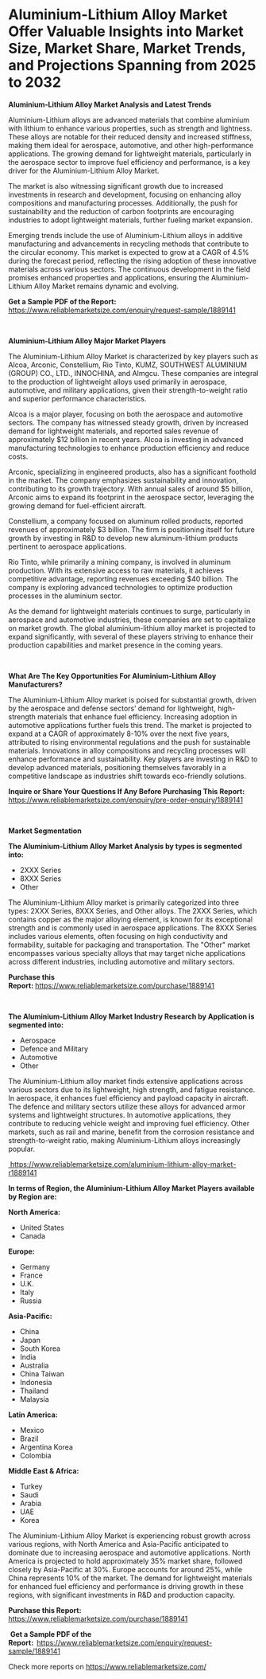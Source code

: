 <p><h1>Aluminium-Lithium Alloy Market Offer Valuable Insights into Market Size, Market Share, Market Trends, and Projections Spanning from 2025 to 2032</h1></p><p><strong>Aluminium-Lithium Alloy Market Analysis and Latest Trends</strong></p>
<p><p>Aluminium-Lithium alloys are advanced materials that combine aluminium with lithium to enhance various properties, such as strength and lightness. These alloys are notable for their reduced density and increased stiffness, making them ideal for aerospace, automotive, and other high-performance applications. The growing demand for lightweight materials, particularly in the aerospace sector to improve fuel efficiency and performance, is a key driver for the Aluminium-Lithium Alloy Market. </p><p>The market is also witnessing significant growth due to increased investments in research and development, focusing on enhancing alloy compositions and manufacturing processes. Additionally, the push for sustainability and the reduction of carbon footprints are encouraging industries to adopt lightweight materials, further fueling market expansion. </p><p>Emerging trends include the use of Aluminium-Lithium alloys in additive manufacturing and advancements in recycling methods that contribute to the circular economy. This market is expected to grow at a CAGR of 4.5% during the forecast period, reflecting the rising adoption of these innovative materials across various sectors. The continuous development in the field promises enhanced properties and applications, ensuring the Aluminium-Lithium Alloy Market remains dynamic and evolving.</p></p>
<p><strong>Get a Sample PDF of the Report:&nbsp;</strong> <a href="https://www.reliablemarketsize.com/enquiry/request-sample/1889141?utm_campaign=3166&utm_medium=2&utm_source=Github&utm_content=ia&utm_term=28032025&utm_id=aluminium-lithium-alloy">https://www.reliablemarketsize.com/enquiry/request-sample/1889141</a></p>
<p>&nbsp;</p>
<p><strong>Aluminium-Lithium Alloy Major Market Players</strong></p>
<p><p>The Aluminium-Lithium Alloy Market is characterized by key players such as Alcoa, Arconic, Constellium, Rio Tinto, KUMZ, SOUTHWEST ALUMINIUM (GROUP) CO., LTD., INNOCHINA, and Almgcu. These companies are integral to the production of lightweight alloys used primarily in aerospace, automotive, and military applications, given their strength-to-weight ratio and superior performance characteristics.</p><p>Alcoa is a major player, focusing on both the aerospace and automotive sectors. The company has witnessed steady growth, driven by increased demand for lightweight materials, and reported sales revenue of approximately $12 billion in recent years. Alcoa is investing in advanced manufacturing technologies to enhance production efficiency and reduce costs.</p><p>Arconic, specializing in engineered products, also has a significant foothold in the market. The company emphasizes sustainability and innovation, contributing to its growth trajectory. With annual sales of around $5 billion, Arconic aims to expand its footprint in the aerospace sector, leveraging the growing demand for fuel-efficient aircraft.</p><p>Constellium, a company focused on aluminum rolled products, reported revenues of approximately $3 billion. The firm is positioning itself for future growth by investing in R&D to develop new aluminum-lithium products pertinent to aerospace applications.</p><p>Rio Tinto, while primarily a mining company, is involved in aluminum production. With its extensive access to raw materials, it achieves competitive advantage, reporting revenues exceeding $40 billion. The company is exploring advanced technologies to optimize production processes in the aluminium sector.</p><p>As the demand for lightweight materials continues to surge, particularly in aerospace and automotive industries, these companies are set to capitalize on market growth. The global aluminium-lithium alloy market is projected to expand significantly, with several of these players striving to enhance their production capabilities and market presence in the coming years.</p></p>
<p>&nbsp;</p>
<p><strong>What Are The Key Opportunities For Aluminium-Lithium Alloy Manufacturers?</strong></p>
<p><p>The Aluminium-Lithium Alloy market is poised for substantial growth, driven by the aerospace and defense sectors’ demand for lightweight, high-strength materials that enhance fuel efficiency. Increasing adoption in automotive applications further fuels this trend. The market is projected to expand at a CAGR of approximately 8-10% over the next five years, attributed to rising environmental regulations and the push for sustainable materials. Innovations in alloy compositions and recycling processes will enhance performance and sustainability. Key players are investing in R&D to develop advanced materials, positioning themselves favorably in a competitive landscape as industries shift towards eco-friendly solutions.</p></p>
<p><strong>Inquire or Share Your Questions If Any Before Purchasing This Report:</strong> <a href="https://www.reliablemarketsize.com/enquiry/pre-order-enquiry/1889141?utm_campaign=3166&utm_medium=2&utm_source=Github&utm_content=ia&utm_term=28032025&utm_id=aluminium-lithium-alloy">https://www.reliablemarketsize.com/enquiry/pre-order-enquiry/1889141</a></p>
<p>&nbsp;</p>
<p><strong>Market Segmentation</strong></p>
<p><strong>The Aluminium-Lithium Alloy Market Analysis by types is segmented into:</strong></p>
<p><ul><li>2XXX Series</li><li>8XXX Series</li><li>Other</li></ul></p>
<p><p>The Aluminium-Lithium Alloy market is primarily categorized into three types: 2XXX Series, 8XXX Series, and Other alloys. The 2XXX Series, which contains copper as the major alloying element, is known for its exceptional strength and is commonly used in aerospace applications. The 8XXX Series includes various elements, often focusing on high conductivity and formability, suitable for packaging and transportation. The "Other" market encompasses various specialty alloys that may target niche applications across different industries, including automotive and military sectors.</p></p>
<p><strong>Purchase this Report:&nbsp;</strong><a href="https://www.reliablemarketsize.com/purchase/1889141?utm_campaign=3166&utm_medium=2&utm_source=Github&utm_content=ia&utm_term=28032025&utm_id=aluminium-lithium-alloy">https://www.reliablemarketsize.com/purchase/1889141</a></p>
<p>&nbsp;</p>
<p><strong>The Aluminium-Lithium Alloy Market Industry Research by Application is segmented into:</strong></p>
<p><ul><li>Aerospace</li><li>Defence and Military</li><li>Automotive</li><li>Other</li></ul></p>
<p><p>The Aluminium-Lithium alloy market finds extensive applications across various sectors due to its lightweight, high strength, and fatigue resistance. In aerospace, it enhances fuel efficiency and payload capacity in aircraft. The defence and military sectors utilize these alloys for advanced armor systems and lightweight structures. In automotive applications, they contribute to reducing vehicle weight and improving fuel efficiency. Other markets, such as rail and marine, benefit from the corrosion resistance and strength-to-weight ratio, making Aluminium-Lithium alloys increasingly popular.</p></p>
<p><a href="https://www.reliablemarketsize.com/aluminium-lithium-alloy-market-r1889141?utm_campaign=3166&utm_medium=2&utm_source=Github&utm_content=ia&utm_term=28032025&utm_id=aluminium-lithium-alloy">&nbsp;https://www.reliablemarketsize.com/aluminium-lithium-alloy-market-r1889141</a></p>
<p><strong>In terms of Region, the Aluminium-Lithium Alloy Market Players available by Region are:</strong></p>
<p>
    <p> <strong> North America: </strong>
        <ul>
            <li>United States</li>
            <li>Canada</li>
        </ul>
        </p> 
    <p> <strong> Europe: </strong>
        <ul>
            <li>Germany</li>
            <li>France</li>
            <li>U.K.</li>
            <li>Italy</li>
            <li>Russia</li>
        </ul>
        </p> 
    <p> <strong> Asia-Pacific: </strong>
        <ul>
            <li>China</li>
            <li>Japan</li>
            <li>South Korea</li>
            <li>India</li>
            <li>Australia</li>
            <li>China Taiwan</li>
            <li>Indonesia</li>
            <li>Thailand</li>
            <li>Malaysia</li>
        </ul>
        </p> 
    <p> <strong> Latin America: </strong>
        <ul>
            <li>Mexico</li>
            <li>Brazil</li>
            <li>Argentina Korea</li>
            <li>Colombia</li>
        </ul>
        </p> 
    <p> <strong> Middle East & Africa: </strong>
        <ul>
            <li>Turkey</li>
            <li>Saudi</li>
            <li>Arabia</li>
            <li>UAE</li>
            <li>Korea</li>
        </ul>
    </p>
    </p>
<p><p>The Aluminium-Lithium Alloy Market is experiencing robust growth across various regions, with North America and Asia-Pacific anticipated to dominate due to increasing aerospace and automotive applications. North America is projected to hold approximately 35% market share, followed closely by Asia-Pacific at 30%. Europe accounts for around 25%, while China represents 10% of the market. The demand for lightweight materials for enhanced fuel efficiency and performance is driving growth in these regions, with significant investments in R&D and production capacity.</p></p>
<p><strong>Purchase this Report: </strong><a href="https://www.reliablemarketsize.com/purchase/1889141?utm_campaign=3166&utm_medium=2&utm_source=Github&utm_content=ia&utm_term=28032025&utm_id=aluminium-lithium-alloy">https://www.reliablemarketsize.com/purchase/1889141</a></p>
<p>&nbsp;<strong>Get a Sample PDF of the Report:&nbsp;&nbsp;</strong><a href="https://www.reliablemarketsize.com/enquiry/request-sample/1889141?utm_campaign=3166&utm_medium=2&utm_source=Github&utm_content=ia&utm_term=28032025&utm_id=aluminium-lithium-alloy">https://www.reliablemarketsize.com/enquiry/request-sample/1889141</a></p>
<p><strong></strong></p>
<p>Check more reports on <a href="https://www.reliablemarketsize.com/?utm_campaign=3166&utm_medium=2&utm_source=Github&utm_content=ia&utm_term=28032025&utm_id=aluminium-lithium-alloy">https://www.reliablemarketsize.com/</a></p>